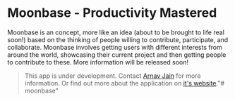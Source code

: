 # Moonbase - Productivity Mastered

<p>
    Moonbase is an concept, more like an idea (about to be brought to life real soon!) based on the thinking of people willing to contribute, participate, and collaborate. Moonbase involves getting users with different interests from around the world, showcasing their current project and then getting people to contribute to these. More information will be released soon!
</p>

> This app is under development. Contact <a href="https://arnavjain.in">Arnav Jain</a> for more information.
> Or find out more about the application on <a href="https://moonbase-arrival.netlify.app">it's website</a>."# moonbase" 
